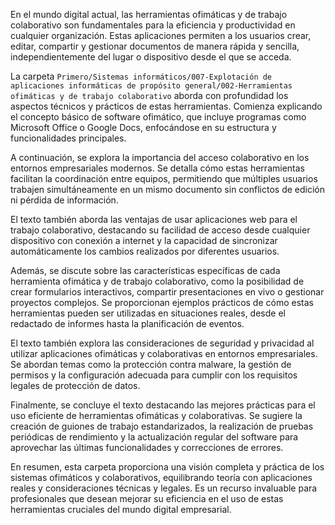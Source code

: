 En el mundo digital actual, las herramientas ofimáticas y de trabajo colaborativo son fundamentales para la eficiencia y productividad en cualquier organización. Estas aplicaciones permiten a los usuarios crear, editar, compartir y gestionar documentos de manera rápida y sencilla, independientemente del lugar o dispositivo desde el que se acceda.

La carpeta `Primero/Sistemas informáticos/007-Explotación de aplicaciones informáticas de propósito general/002-Herramientas ofimáticas y de trabajo colaborativo` aborda con profundidad los aspectos técnicos y prácticos de estas herramientas. Comienza explicando el concepto básico de software ofimático, que incluye programas como Microsoft Office o Google Docs, enfocándose en su estructura y funcionalidades principales.

A continuación, se explora la importancia del acceso colaborativo en los entornos empresariales modernos. Se detalla cómo estas herramientas facilitan la coordinación entre equipos, permitiendo que múltiples usuarios trabajen simultáneamente en un mismo documento sin conflictos de edición ni pérdida de información.

El texto también aborda las ventajas de usar aplicaciones web para el trabajo colaborativo, destacando su facilidad de acceso desde cualquier dispositivo con conexión a internet y la capacidad de sincronizar automáticamente los cambios realizados por diferentes usuarios.

Además, se discute sobre las características específicas de cada herramienta ofimática y de trabajo colaborativo, como la posibilidad de crear formularios interactivos, compartir presentaciones en vivo o gestionar proyectos complejos. Se proporcionan ejemplos prácticos de cómo estas herramientas pueden ser utilizadas en situaciones reales, desde el redactado de informes hasta la planificación de eventos.

El texto también explora las consideraciones de seguridad y privacidad al utilizar aplicaciones ofimáticas y colaborativas en entornos empresariales. Se abordan temas como la protección contra malware, la gestión de permisos y la configuración adecuada para cumplir con los requisitos legales de protección de datos.

Finalmente, se concluye el texto destacando las mejores prácticas para el uso eficiente de herramientas ofimáticas y colaborativas. Se sugiere la creación de guiones de trabajo estandarizados, la realización de pruebas periódicas de rendimiento y la actualización regular del software para aprovechar las últimas funcionalidades y correcciones de errores.

En resumen, esta carpeta proporciona una visión completa y práctica de los sistemas ofimáticos y colaborativos, equilibrando teoría con aplicaciones reales y consideraciones técnicas y legales. Es un recurso invaluable para profesionales que desean mejorar su eficiencia en el uso de estas herramientas cruciales del mundo digital empresarial.
